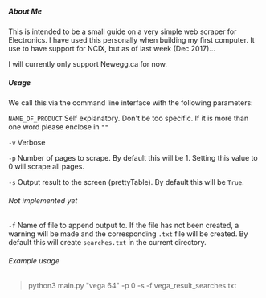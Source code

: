 ##### About Me
This is intended to be a small guide on a very simple web scraper for Electronics.
I have used this personally when building my first computer.
It use to have support for NCIX, but as of last week (Dec 2017)...

I will currently only support Newegg.ca for now.

##### Usage
We call this via the command line interface with the following parameters:

`NAME_OF_PRODUCT` Self explanatory. Don't be too specific. If it is more than one word please enclose in `""`

`-v` Verbose

`-p` Number of pages to scrape. By default this will be 1. Setting this value to 0 will scrape all pages.

`-s` Output result to the screen (prettyTable). By default this will be `True`.

###### Not implemented yet
`-f` Name of file to append output to. If the file has not been created, a warning will be made and the corresponding `.txt` file will be created.
By default this will create `searches.txt` in the current directory.

###### Example usage
> python3 main.py "vega 64" -p 0 -s -f vega_result_searches.txt
